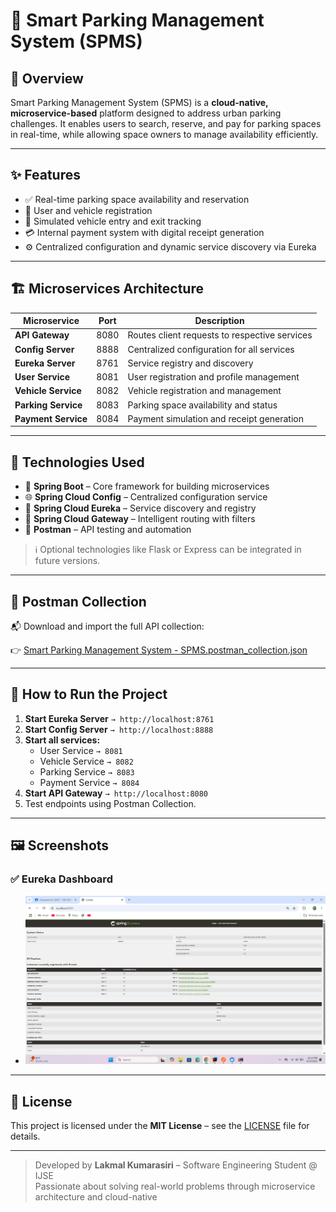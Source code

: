 # 🚗 Smart Parking Management System (SPMS)

## 🧠 Overview
Smart Parking Management System (SPMS) is a **cloud-native, microservice-based** platform designed to address urban parking challenges. It enables users to search, reserve, and pay for parking spaces in real-time, while allowing space owners to manage availability efficiently.

---

## ✨ Features

- ✅ Real-time parking space availability and reservation
- 🧍 User and vehicle registration
- 🚗 Simulated vehicle entry and exit tracking
- 💳 Internal payment system with digital receipt generation
- ⚙️ Centralized configuration and dynamic service discovery via Eureka

---

## 🏗️ Microservices Architecture

| Microservice           | Port | Description                                      |
|------------------------|------|--------------------------------------------------|
| **API Gateway**        | 8080 | Routes client requests to respective services   |
| **Config Server**      | 8888 | Centralized configuration for all services      |
| **Eureka Server**      | 8761 | Service registry and discovery                  |
| **User Service**       | 8081 | User registration and profile management        |
| **Vehicle Service**    | 8082 | Vehicle registration and management             |
| **Parking Service**    | 8083 | Parking space availability and status           |
| **Payment Service**    | 8084 | Payment simulation and receipt generation       |

---

## 🧰 Technologies Used

- 🔧 **Spring Boot** – Core framework for building microservices
- 🌐 **Spring Cloud Config** – Centralized configuration service
- 🧭 **Spring Cloud Eureka** – Service discovery and registry
- 🚪 **Spring Cloud Gateway** – Intelligent routing with filters
- 🧪 **Postman** – API testing and automation

> ℹ️ Optional technologies like Flask or Express can be integrated in future versions.

---



## 🧪 Postman Collection

📬 Download and import the full API collection:

👉 [Smart Parking Management System - SPMS.postman_collection.json](./jsonFile/smart%20parking%20Management%20system-spms.postman_collection.json)

---

## 🚀 How to Run the Project

1. **Start Eureka Server** `→ http://localhost:8761`
2. **Start Config Server** `→ http://localhost:8888`
3. **Start all services:**
   - User Service `→ 8081`
   - Vehicle Service `→ 8082`
   - Parking Service `→ 8083`
   - Payment Service `→ 8084`
4. **Start API Gateway** `→ http://localhost:8080`
5. Test endpoints using Postman Collection.

---

## 🖼️ Screenshots

### ✅ Eureka Dashboard
- ![Eureka Dashboard](./docs/screenshots/img.png)

---

## 📄 License

This project is licensed under the **MIT License** – see the [LICENSE](./LICENSE) file for details.

---

> Developed by **Lakmal Kumarasiri** – Software Engineering Student @ IJSE  
> Passionate about solving real-world problems through microservice architecture and cloud-native 
